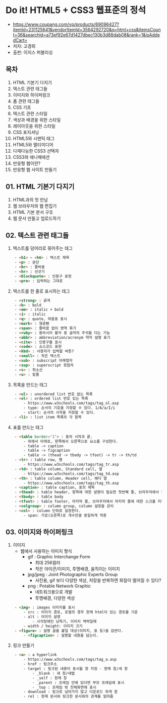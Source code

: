 # Do it! HTML5 + CSS3 웹표준의 정석
- https://www.coupang.com/vp/products/69096427?itemId=231125641&vendorItemId=3564292720&q=html+css&itemsCount=36&searchId=a73ef92e67d1427dbec130b3d88dab08&rank=1&isAddedCart=
- 저자: 고경희
- 출판: 이지스 퍼블리싱

## 목차
01. HTML 기본기 다지기
02. 텍스트 관련 태그들
03. 이미지와 하이퍼링크
04. 폼 관련 태그들
05. CSS 기초
06. 텍스트 관련 스타일
07. 색상과 배경을 위한 스타일
08. 레이아웃을 위한 스타일
09. CSS 포지셔닝
10. HTML5와 시맨틱 태그
11. HTML5와 멀티미디어
12. 다재다능한 CSS3 선택자
13. CSS3와 애니매에션
14. 반응형 웹이란?
15. 반응형 웹 사이트 만들기

## 01. HTML 기본기 다지기
1. HTML과의 첫 만남
2. 웹 브라우저와 웹 편집기
3. HTML 기본 분서 구조
4. 웹 문서 만들고 업로드하기

## 02. 텍스트 관련 태그들
1. 텍스트를 덩어리로 묶어주는 태그
```html
	- <h1> ~ <h6> : 텍스트 제목
	- <p> : 문단
	- <br> : 줄바꿈
	- <hr> : 선긋기
	- <blockquote> : 인용구 표현
	- <pre> : 입력하는 그대로
```
2. 텍스트를 한 줄로 표시하는 태그
```html
	- <strong> : 굵게
	- <b> : bold
	- <em> : italic + bold
	- <i> : italic
	- <q> : quote, 따옴표 표시
	- <mark> : 형광펜
	- <span> : 줄바꿈 없이 영역 묶기
	- <ruby> : 동아시아 활자 중 글자의 주석을 다는 기능
	- <abbr> : abbreviation/acronym 약자 설명 표기
	- <cite> : 인용구를 표시
	- <code> : 소스코드 표현
	- <kbd> : 사용자가 입력할 버튼?
	- <small> : 작은 텍스트
	- <sub> : subscript 아래첨자
	- <sup> : superscript 윗첨자
	- <s> : 취소선
	- <u> : 밑줄
```
3. 목록을 만드는 태그
```html
	- <ul> : unordered list 번호 없는 목록
	- <ol> : ordered list 번호 있는 목록
		- https://www.w3schools.com/tags/tag_ol.asp
		- type: 순서의 기호을 지정할 수 있다. 1/A/a/I/i
		- start: 순서의 시작을 지정할 수 있다.
	- <li> : list item 목록의 각 항목
```
4. 표를 만드는 태그
```html
	- <table border="1"> : 표의 시작과 끝.
		- 위에서 아래로, 왼쪽에서 오른쪽으로 요소를 구성한다.
		- table -> caption
		- table -> figcaption
		- table -> (thead -> tbody -> tfoot) -> tr -> th/td
	- <tr> : table row, 행
		- https://www.w3schools.com/tags/tag_tr.asp
	- <td> : table column, Standard cell, 열
		- https://www.w3schools.com/tags/tag_td.asp
	- <th> : table column, Header cell, 헤더 열
		- https://www.w3schools.com/tags/tag_th.asp
	- <caption> : table caption, 표의 제목
	- <thead> : table header, 항목에 대한 설명이 필요한 첫번째 줄, 브라우저에서 첫줄에 대한 스크롤 지원 가능
	- <tbody> : table body
	- <tfoot> : table footer, 마지막 줄, 브라우저에서 마지막 줄에 대한 스크롤 지원 가능
	- <colgroup> : column group, column 설정을 관리
	- <col> : column 단위로 설정한다.
		- span: 가로(오른쪽)로 개수만큼 동일하게 적용
```

## 03. 이미지와 하이퍼링크
1. 이미지
	- 웹에서 사용하는 이미지 형식
		- gif : Graphic Interchange Form
			- 최대 256컬러
			- 작은 아이콘/이미지, 투명배경, 움직이는 이미지
		- jpg/jpeg : Joint Photographic Experts Group
			- 사진용, gif 보다 다양한 색상, 저장을 반복하면 화질이 떨어질 수 있다?
		- png : Potable Network Graphic
			- 네트워크용으로 개발
			- 투명배경, 다양한 색상

```html
	- <img> : images 이미지를 표시
		- src : 이미지 경로, 로컬의 경우 현재 html이 있는 경로를 기준
		- alt : 이미지 설명
			- 시각장애인 낭독기, 이미지 액박일때
		- width / height: 이미지 크기
	- <figure> : 설명 글을 붙일 대상(이미지, 표 등)을 감싼다.
		- <figcaption> : 설명할 내용을 담는다.
```

2. 링크 만들기
```html
	- <a> : a hyperlink
		- https://www.w3schools.com/tags/tag_a.asp
		- href : 링크주소
		- target : 링크된 내용이 표시될 창 지정 - 현재 창/새 창
			- _blank : 새 창/새탭
			- _self : 현재 창
			- _parent : 프레임 안에 있다면 부모 프레임에 표시
			- _top : 프레임 밖 전체화면에 표시
		- download : 링크로 넘어가지 않고 다운로드 하게 함
		- rel : 현재 문서와 링크한 문서와의 관계를 알려줌
```
